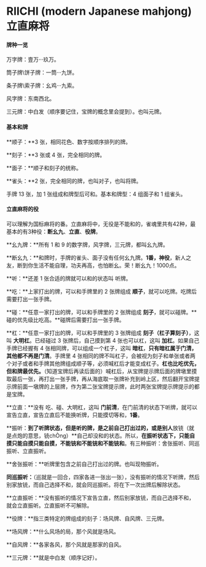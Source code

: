 # RIICHI (modern Japanese mahjong) 立直麻将

#### 牌种一览

万字牌：壹万···玖万。

筒子牌\饼子牌：一筒···九饼。

条子牌\索子牌：幺鸡···九索。

风字牌：东南西北。

三元牌：中白发（顺序要记住，宝牌的概念里会提到）。也叫元牌。

#### 基本和牌

**顺子：**3 张，相同花色、数字按顺序排列的牌。

**刻子：**3 张或 4 张，完全相同的牌。

**面子：**顺子和刻子的统称。

**雀头：**2 张，完全相同的牌，也叫对子，也叫将牌。

手牌 13 张，加 1 张组成和牌型后可和。基本和牌型：4 组面子和 1 组雀头。

#### 立直麻将的役

可以理解为国标麻将的番。立直麻将中，无役是不能和的，雀魂里共有42种，最基本的有3种役：**断幺九**、**立直**、**役牌**。

**幺九牌：**所有 1 和 9 的数字牌，风字牌，三元牌，都叫幺九牌。

**断幺九：**和牌时，手牌的雀头、面子没有任何幺九牌。**1番，神役**，新人之友，断到你生活不能自理，功夫再高，也怕断幺。荣！断幺九！1000点。

**听：**还差 1 张合适的牌就可以和的状态叫 听牌。

**吃：**上家打出的牌，可以和手牌里的 2 张牌组成 **顺子**，就可以吃牌。吃牌后需要打出一张手牌。

**碰：**任意一家打出的牌，可以和手牌里的 2 张牌组成 **刻子**，就可以碰牌。**碰的优先级比吃高。**碰牌后需要打出一张手牌。

**杠：**任意一家打出的牌，可以和手牌里的 3 张牌组成 **刻子（杠子算刻子）**，这叫 **大明杠**。已经碰过 3 张牌后，自己摸到第 4 张也可以杠，这叫 **加杠**。如果自己手牌已经握有 4 张相同牌，可以组成一个杠子，这叫 **暗杠**，**只有暗杠属于门清，其他都不再是门清**。手牌里 4 张相同的牌不叫杠子，会被视为刻子和单张或者两个对子或者和手牌其他牌组成顺子等，必须喊杠后才能变成杠子。**杠也比吃优先，但和牌最优先。**（知道宝牌后再读后面的）喊杠后，从宝牌提示牌后面的牌墩里摸取最后一张，再打出一张手牌，再从海底取一张牌补充到岭上区，然后翻开宝牌提示牌前面一墩牌的上层牌，作为第二张宝牌提示牌，此时两张宝牌提示牌提示的都是宝牌。

**立直：**没有 吃、碰、大明杠，这叫 **门前清**，在门前清的状态下听牌，就可以宣告立直，宣告立直后不能换听牌，只能摸切等和，**1番**。

**振听：**到了听牌状态，但是听的牌，是之前自己打出过的，或是别人**放铳（就是点炮的意思，铳chÒng）**自己却没和的状态。所以，**在振听状态下，只能自摸只能自摸只能自摸，不能铳和不能铳和不能铳和**。有三种振听：舍张振听、同巡振听、立直振听。

**舍张振听：**听牌里包含之前自己打出过的牌。也叫现物振听。

**同巡振听：**（巡就是一回合，四家各进一张出一张），没有振听的情况下听牌，然后别家放铳，而自己选择不和，就会同巡振听。将在下一次出牌后解除状态。

**立直振听：**没有振听的情况下宣告立直，然后别家放铳，而自己选择不和，就会立直振听。立直振听不可解除。

**役牌：**指三类特定的牌组成的刻子：场风牌、自风牌、三元牌。

**场风牌：**什么风场的局，那个风就是场风。

**自风牌：**各家各风，那个风就是那家的自风。

**三元牌：**就是中白发（顺序记好）。